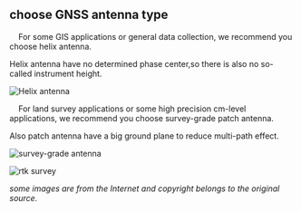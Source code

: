 ## choose GNSS antenna type
&nbsp;
&nbsp;
For some GIS applications or general data collection, we recommend you choose helix antenna.

Helix antenna have no determined phase center,so there is also no so-called instrument height.

![](../images/with-helix.jpg "Helix antenna")

&nbsp;
&nbsp;
For land survey applications or some high precision cm-level applications, we recommend you choose
survey-grade patch antenna.

Also patch antenna have a big ground plane to reduce multi-path effect.

![](../images/patch.png "survey-grade antenna")

![](../images/rtk_survey.jpg "rtk survey")
&nbsp;
&nbsp;
&nbsp;
&nbsp;
&nbsp;
&nbsp;
&nbsp;
&nbsp;  
  
*some images are from the Internet and copyright belongs to the original source.*
